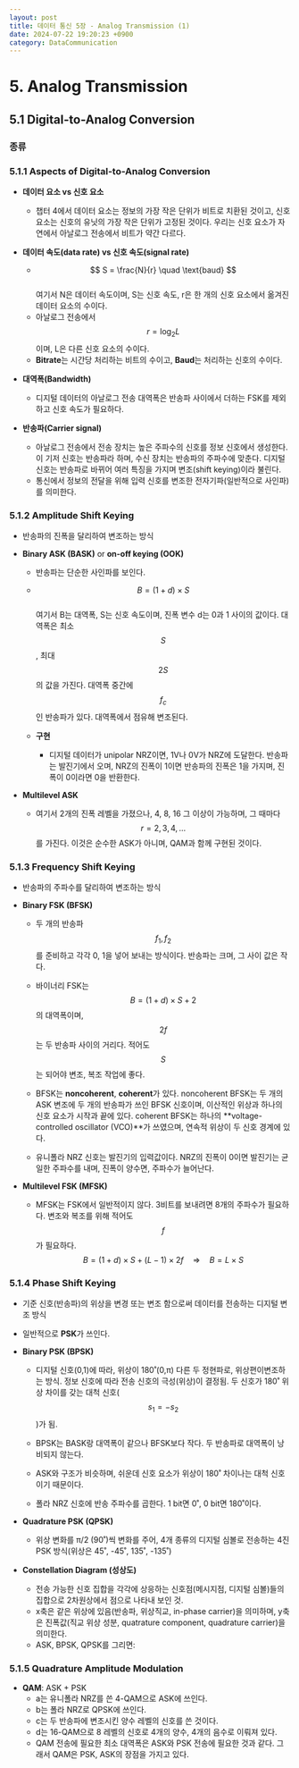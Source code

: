 ```yaml
---
layout: post
title: 데이터 통신 5장 - Analog Transmission (1)
date: 2024-07-22 19:20:23 +0900
category: DataCommunication
---
```

# 5. Analog Transmission

## 5.1 Digital-to-Analog Conversion
### 종류

### 5.1.1 Aspects of Digital-to-Analog Conversion
- **데이터 요소 vs 신호 요소**
    - 챕터 4에서 데이터 요소는 정보의 가장 작은 단위가 비트로 치환된 것이고, 신호 요소는 신호의 유닛의 가장 작은 단위가 고정된 것이다. 우리는 신호 요소가 자연에서 아날로그 전송에서 비트가 약간 다르다.
  
- **데이터 속도(data rate) vs 신호 속도(signal rate)**
    - $$ S = \frac{N}{r} \quad \text{baud} $$  
    여기서 N은 데이터 속도이며, S는 신호 속도, r은 한 개의 신호 요소에서 옮겨진 데이터 요소의 수이다.
    - 아날로그 전송에서 $$ r = \log_2 L $$이며, L은 다른 신호 요소의 수이다.
    - **Bitrate**는 시간당 처리하는 비트의 수이고, **Baud**는 처리하는 신호의 수이다.
  
- **대역폭(Bandwidth)**
    - 디지털 데이터의 아날로그 전송 대역폭은 반송파 사이에서 더하는 FSK를 제외하고 신호 속도가 필요하다.

- **반송파(Carrier signal)**
    - 아날로그 전송에서 전송 장치는 높은 주파수의 신호를 정보 신호에서 생성한다. 이 기저 신호는 반송파라 하며, 수신 장치는 반송파의 주파수에 맞춘다. 디지털 신호는 반송파로 바뀌어 여러 특징을 가지며 변조(shift keying)이라 불린다.
    - 통신에서 정보의 전달을 위해 입력 신호를 변조한 전자기파(일반적으로 사인파)를 의미한다.

### 5.1.2 Amplitude Shift Keying
- 반송파의 진폭을 달리하여 변조하는 방식
- **Binary ASK (BASK)** or **on-off keying (OOK)**

    - 반송파는 단순한 사인파를 보인다.
    - $$ B = (1 + d) \times S $$  
      여기서 B는 대역폭, S는 신호 속도이며, 진폭 변수 d는 0과 1 사이의 값이다. 대역폭은 최소 $$ S $$, 최대 $$ 2S $$의 값을 가진다. 대역폭 중간에 $$ f_c $$인 반송파가 있다. 대역폭에서 점유해 변조된다.
  
    - **구현**
        - 디지털 데이터가 unipolar NRZ이면, 1V나 0V가 NRZ에 도달한다. 반송파는 발진기에서 오며, NRZ의 진폭이 1이면 반송파의 진폭은 1을 가지며, 진폭이 0이라면 0을 반환한다.

- **Multilevel ASK**
    - 여기서 2개의 진폭 레벨을 가졌으나, 4, 8, 16 그 이상이 가능하며, 그 때마다 $$ r = 2, 3, 4, \dots $$를 가진다. 이것은 순수한 ASK가 아니며, QAM과 함께 구현된 것이다.

### 5.1.3 Frequency Shift Keying
- 반송파의 주파수를 달리하여 변조하는 방식
- **Binary FSK (BFSK)**
    - 두 개의 반송파 $$ f_1, f_2 $$를 준비하고 각각 0, 1을 넣어 보내는 방식이다. 반송파는 크며, 그 사이 값은 작다.
  
    - 바이너리 FSK는 $$ B = (1 + d) \times S + 2 $$의 대역폭이며, $$ 2f $$는 두 반송파 사이의 거리다. 적어도 $$ S $$는 되어야 변조, 복조 작업에 좋다.
    - BFSK는 **noncoherent**, **coherent**가 있다. noncoherent BFSK는 두 개의 ASK 변조에 두 개의 반송파가 쓰인 BFSK 신호이며, 이산적인 위상과 하나의 신호 요소가 시작과 끝에 있다. coherent BFSK는 하나의 **voltage-controlled oscillator (VCO)**가 쓰였으며, 연속적 위상이 두 신호 경계에 있다.
  
    - 유니폴라 NRZ 신호는 발진기의 입력값이다. NRZ의 진폭이 0이면 발진기는 균일한 주파수를 내며, 진폭이 양수면, 주파수가 늘어난다.

- **Multilevel FSK (MFSK)**
    - MFSK는 FSK에서 일반적이지 않다. 3비트를 보내려면 8개의 주파수가 필요하다. 변조와 복조를 위해 적어도 $$ f $$가 필요하다.  
    $$ B = (1 + d) \times S + (L - 1) \times 2f \quad \Rightarrow \quad B = L \times S $$

### 5.1.4 Phase Shift Keying
- 기준 신호(반송파)의 위상을 변경 또는 변조 함으로써 데이터를 전송하는 디지털 변조 방식
- 일반적으로 **PSK**가 쓰인다.
- **Binary PSK (BPSK)**
    - 디지털 신호(0,1)에 따라, 위상이 180˚(0,π) 다른 두 정현파로, 위상편이변조하는 방식. 정보 신호에 따라 전송 신호의 극성(위상)이 결정됨. 두 신호가 180˚ 위상 차이를 갖는 대척 신호($$ s_1 = -s_2 $$)가 됨.

    - BPSK는 BASK랑 대역폭이 같으나 BFSK보다 작다. 두 반송파로 대역폭이 낭비되지 않는다.
    - ASK와 구조가 비슷하며, 쉬운데 신호 요소가 위상이 180˚ 차이나는 대척 신호이기 때문이다.
    - 폴라 NRZ 신호에 반송 주파수를 곱한다. 1 bit면 0˚, 0 bit면 180˚이다.

- **Quadrature PSK (QPSK)**
    - 위상 변화를 π/2 (90˚)씩 변화를 주어, 4개 종류의 디지털 심볼로 전송하는 4진 PSK 방식(위상은 45˚, -45˚, 135˚, -135˚)

- **Constellation Diagram (성상도)**
    - 전송 가능한 신호 집합을 각각에 상응하는 신호점(메시지점, 디지털 심볼)들의 집합으로 2차원상에서 점으로 나타내 보인 것.
    - x축은 같은 위상에 있음(반송파, 위상직교, in-phase carrier)을 의미하며, y축은 진폭값(직교 위상 성분, quatrature component, quadrature carrier)을 의미한다.
    - ASK, BPSK, QPSK를 그리면:

### 5.1.5 Quadrature Amplitude Modulation
- **QAM**: ASK + PSK
    - a는 유니폴라 NRZ를 쓴 4-QAM으로 ASK에 쓰인다.  
    - b는 폴라 NRZ로 QPSK에 쓰인다.  
    - c는 두 반송파에 변조시킨 양수 레벨의 신호를 쓴 것이다.  
    - d는 16-QAM으로 8 레벨의 신호로 4개의 양수, 4개의 음수로 이뤄져 있다.
    - QAM 전송에 필요한 최소 대역폭은 ASK와 PSK 전송에 필요한 것과 같다. 그래서 QAM은 PSK, ASK의 장점을 가지고 있다.